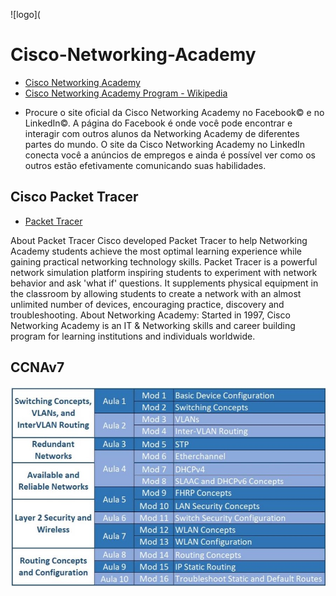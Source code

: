 ![logo](

# Cisco-Networking-Academy

  * [Cisco Networking Academy](https://www.netacad.com/)
  * [Cisco Networking Academy Program - Wikipedia](https://it.wikipedia.org/wiki/Cisco_Networking_Academy_Program)

- Procure o site oficial da Cisco Networking Academy no Facebook© e no LinkedIn©. A página do Facebook é onde você pode encontrar e interagir com outros alunos da Networking Academy de diferentes partes do mundo. O site da Cisco Networking Academy no LinkedIn conecta você a anúncios de empregos e ainda é possível ver como os outros estão efetivamente comunicando suas habilidades.

## Cisco Packet Tracer
  * [Packet Tracer](https://www.netacad.com/courses/packet-tracer)
  
  About Packet Tracer
  Cisco developed Packet Tracer to help Networking Academy students achieve the most optimal learning experience while gaining practical 
  networking technology skills.
  Packet Tracer is a powerful network simulation platform inspiring students to experiment with network behavior and ask 'what if'
  questions. It supplements physical equipment in the classroom by allowing students to create a network with an almost unlimited number
  of devices, encouraging practice, discovery and troubleshooting.
  About Networking Academy: Started in 1997, Cisco Networking Academy is an IT & Networking skills and career building program for
  learning institutions and individuals worldwide.
  
## CCNAv7
![indice](https://github.com/Cpharles/Cisco-Networking-Academy/blob/master/screenshots/CCNA2.jpg)
